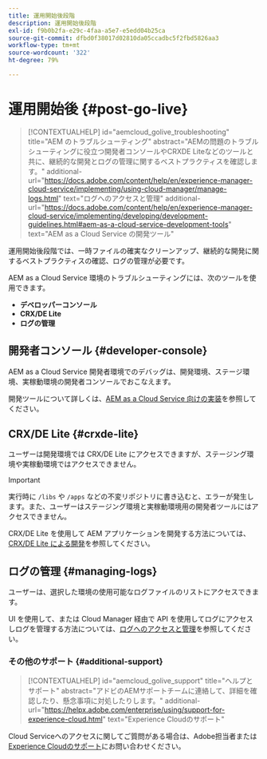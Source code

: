 ```yaml
---
title: 運用開始後段階
description: 運用開始後段階
exl-id: f9b0b2fa-e29c-4faa-a5e7-e5edd04b25ca
source-git-commit: dfbd0f38017d02810da05ccadbc5f2fbd5826aa3
workflow-type: tm+mt
source-wordcount: '322'
ht-degree: 79%

---
```


# 運用開始後 {#post-go-live}

>[!CONTEXTUALHELP]
>id="aemcloud_golive_troubleshooting"
>title="AEM のトラブルシューティング"
>abstract="AEMの問題のトラブルシューティングに役立つ開発者コンソールやCRXDE Liteなどのツールと共に、継続的な開発とログの管理に関するベストプラクティスを確認します。"
>additional-url="https://docs.adobe.com/content/help/en/experience-manager-cloud-service/implementing/using-cloud-manager/manage-logs.html" text="ログへのアクセスと管理"
>additional-url="https://docs.adobe.com/content/help/en/experience-manager-cloud-service/implementing/developing/development-guidelines.html#aem-as-a-cloud-service-development-tools" text="AEM as a Cloud Service の開発ツール"


運用開始後段階では、一時ファイルの確実なクリーンアップ、継続的な開発に関するベストプラクティスの確認、ログの管理が必要です。

AEM as a Cloud Service 環境のトラブルシューティングには、次のツールを使用できます。

* **デベロッパーコンソール**
* **CRX/DE Lite**
* **ログの管理**


## 開発者コンソール {#developer-console}

AEM as a Cloud Service 開発者環境でのデバッグは、開発環境、ステージ環境、実稼動環境の開発者コンソールでおこなえます。

開発ツールについて詳しくは、[AEM as a Cloud Service 向けの実装](https://docs.adobe.com/content/help/ja-JP/experience-manager-cloud-service/implementing/developing/development-guidelines.html#aem-as-a-cloud-service-development-tools)を参照してください。

## CRX/DE Lite {#crxde-lite}

ユーザーは開発環境では CRX/DE Lite にアクセスできますが、ステージング環境や実稼動環境ではアクセスできません。

>[!IMPORTANT]
>実行時に `/libs` や `/apps` などの不変リポジトリに書き込むと、エラーが発生します。また、ユーザーはステージング環境と実稼動環境用の開発者ツールにはアクセスできません。

CRX/DE Lite を使用して AEM アプリケーションを開発する方法については、[CRX/DE Lite による開発](/help/implementing/developing/tools/crxde.md)を参照してください。

## ログの管理 {#managing-logs}

ユーザーは、選択した環境の使用可能なログファイルのリストにアクセスできます。

UI を使用して、または Cloud Manager 経由で API を使用してログにアクセスしログを管理する方法については、[ログへのアクセスと管理](https://docs.adobe.com/content/help/ja-JP/experience-manager-cloud-service/implementing/using-cloud-manager/manage-logs.html)を参照してください。

### その他のサポート {#additional-support}

>[!CONTEXTUALHELP]
>id="aemcloud_golive_support"
>title="ヘルプとサポート"
>abstract="アドビのAEMサポートチームに連絡して、詳細を確認したり、懸念事項に対処したりします。"
>additional-url="https://helpx.adobe.com/enterprise/using/support-for-experience-cloud.html" text="Experience Cloudのサポート"

Cloud Serviceへのアクセスに関してご質問がある場合は、Adobe担当者または[Experience Cloudのサポート](https://helpx.adobe.com/jp/enterprise/using/support-for-experience-cloud.html)にお問い合わせください。
